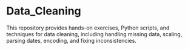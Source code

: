 # Data_Cleaning
This repository provides hands-on exercises, Python scripts, and techniques for data cleaning, including handling missing data, scaling, parsing dates, encoding, and fixing inconsistencies.
